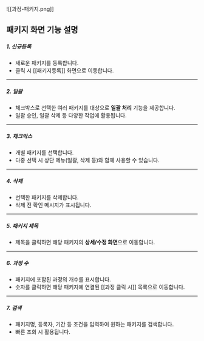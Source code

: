 ![[과정-패키지.png]]

## 패키지 화면 기능 설명

##### 1. **신규등록**
- 새로운 패키지를 등록합니다.  
- 클릭 시 [[패키지등록]] 화면으로 이동합니다.  

---

##### 2. **일괄**
- 체크박스로 선택한 여러 패키지를 대상으로 **일괄 처리** 기능을 제공합니다.  
- 일괄 승인, 일괄 삭제 등 다양한 작업에 활용됩니다.  

---

##### 3. **체크박스**
- 개별 패키지를 선택합니다.  
- 다중 선택 시 상단 메뉴(일괄, 삭제 등)와 함께 사용할 수 있습니다.  

---

##### 4. **삭제**
- 선택한 패키지를 삭제합니다.  
- 삭제 전 확인 메시지가 표시됩니다.  

---

##### 5. **패키지 제목**
- 제목을 클릭하면 해당 패키지의 **상세/수정 화면**으로 이동합니다.  

---

##### 6. **과정 수**
- 패키지에 포함된 과정의 개수를 표시합니다.  
- 숫자를 클릭하면 해당 패키지에 연결된 [[과정 클릭 시]] 목록으로 이동합니다.  

---

##### 7. **검색**
- 패키지명, 등록자, 기간 등 조건을 입력하여 원하는 패키지를 검색합니다.  
- 빠른 조회 시 활용됩니다.  
